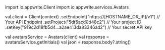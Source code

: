 import io.appwrite.Client
import io.appwrite.services.Avatars

val client = Client(context)
  .setEndpoint("https://[HOSTNAME_OR_IP]/v1") // Your API Endpoint
  .setProject("5df5acd0d48c2") // Your project ID
  .setKey("919c2d18fb5d4...a2ae413da83346ad2") // Your secret API key

val avatarsService = Avatars(client)
val response = avatarsService.getInitials()
val json = response.body?.string()